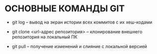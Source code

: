 # ОСНОВНЫЕ КОМАНДЫ GIT

*   git log – вывод на экран истории всех коммитов с их хеш-кодами

*   git clone <url-адрес репозитория> – клонирование внешнего репозитория на  локальный ПК

*   git pull – получение изменений и слияние с локальной версией

